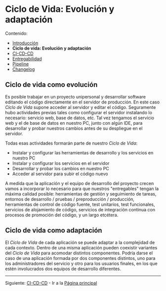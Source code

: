 # Ciclo de Vida: Evolución y adaptación

Contenido:

- [Introducción](../application-lifecicle.md)
- **Ciclo de vida: Evolución y adaptación**
- [CI-CD-CD](al-cicdcd.md)
- [Entregabilidad](al-releasability.md)
- [Pipeline](al-pipeline.md)
- [Changelog](al-changelog.md)

## Ciclo de vida como evolución

Es posible trabajar en un proyecto unipersonal y desarrollar software editando el código directamente en el servidor de producción. En este caso _Ciclo de Vida_ supone acceder al servidor y editar el código. Seguramente hubo actividades previas tales como configurar el servidor instalando lo necesario: servicio web, base de datos, etc. Tal vez tengamos el servicio web y el de base de datos en nuestro PC, junto con algún IDE, para desarrollar y probar nuestros cambios antes de su despliegue en el servidor.

Todas esas actividades formarán parte de nuestro _Ciclo de Vida_:

- Instalar y configurar las herramientas de desarrollo y los servicios en nuestro PC
- Instalar y configurar los servicios en el servidor
- Desarrollar y probar los cambios en nuestro PC
- Acceder al servidor para subir el código nuevo

A medida que la aplicación y el equipo de desarrollo del proyecto crecen vamos a incorporar lo necesario para que nuestros "entregables" tengan la máxima calidad posible: herramientas de gestión y seguimiento de tareas, entornos de desarrollo / pruebas / preproducción / producción, herramientas de control de código fuente, test unitarios, test funcionales, servicios de alojamiento de código, servicios de integración continua con procesos de promoción del código, y un largo etcétera.

## Ciclo de vida como adaptación

El _Ciclo de Vida_ de cada aplicación se puede adaptar a la complejidad de cada contexto. Dentro de una misma aplicación pueden coexistir variantes del _Ciclo de Vida_ para acomodar distintos componentes. Podría darse el caso de una aplicación formada por dos componentes distintos, uno para los administradores del servicio y otro para los usuarios finales, en los que estén involucrados dos equipos de desarrollo diferentes.

---

Siguiente: [CI-CD-CD](al-cicdcd.md) - Ir a la [Página principal](../toc.md)

